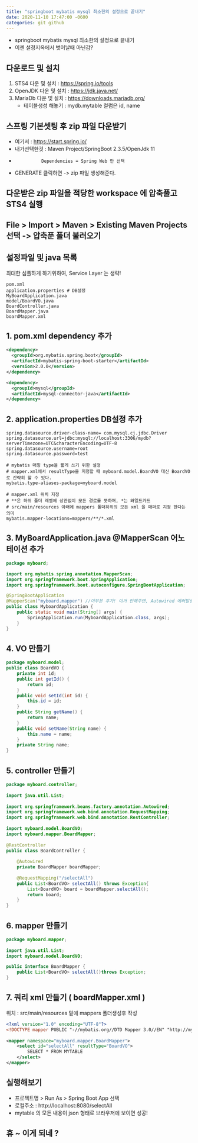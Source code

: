```yaml
---
title: "springboot mybatis mysql 최소한의 설정으로 끝내기"
date: 2020-11-10 17:47:00 -0600
categories: git github
---
```

* springboot mybatis mysql 최소한의 설정으로 끝내기
* 이젠 설정지옥에서 벗어날때 아닌감?

## 다운로드 및 설치 
1. STS4 다운 및 설치 : <https://spring.io/tools>
2. OpenJDK 다운 및 설치 : <https://jdk.java.net/>
3. MariaDb 다운 및 설치 : <https://downloads.mariadb.org/>
   - 테이블생성 해놓기 : mydb.mytable 컬럼은 id, name

## 스프링 기본셋팅 후 zip 파일 다운받기
* 여기서 : <https://start.spring.io/>
* 내가선택한것 : Maven Project/SpringBoot 2.3.5/OpenJdk 11  
*               Dependencies = Spring Web 만 선택
* GENERATE 클릭하면 -> zip 파일 생성해준다.

## 다운받은 zip 파일을 적당한 workspace 에 압축풀고 STS4 실행

## File > Import > Maven > Existing Maven Projects 선택 -> 압축푼 폴더 불러오기

## 설정파일 및 java 목록
최대한 심플하게 하기위하여, Service Layer 는 생략!
```
pom.xml
application.properties # DB설정
MyBoardApplication.java
model/BoardVO.java
BoardController.java
BoardMapper.java
boardMapper.xml
```

## 1. pom.xml dependency 추가
```XML
<dependency>
  <groupId>org.mybatis.spring.boot</groupId>
  <artifactId>mybatis-spring-boot-starter</artifactId>
  <version>2.0.0</version>
</dependency>

<dependency>
  <groupId>mysql</groupId>
  <artifactId>mysql-connector-java</artifactId>
</dependency>	
```

## 2. application.properties DB설정 추가
``` 
spring.datasource.driver-class-name= com.mysql.cj.jdbc.Driver
spring.datasource.url=jdbc:mysql://localhost:3306/mydb?serverTimezone=UTC&characterEncoding=UTF-8
spring.datasource.username=root
spring.datasource.password=test

# mybatis 매핑 type을 짧게 쓰기 위한 설정 
# mapper.xml에서 resultType을 지정할 때 myboard.model.BoardVO 대신 BoardVO로 간략히 할 수 있다. 
mybatis.type-aliases-package=myboard.model

# mapper.xml 위치 지정 
# **은 하위 폴더 레벨에 상관없이 모든 경로를 뜻하며, *는 와일드카드
# src/main/resources 아래에 mappers 폴더하위의 모든 xml 을 매퍼로 지정 한다는 의미
mybatis.mapper-locations=mappers/**/*.xml 
```

## 3. MyBoardApplication.java @MapperScan 어노테이션 추가 
```java
package myboard;

import org.mybatis.spring.annotation.MapperScan;
import org.springframework.boot.SpringApplication;
import org.springframework.boot.autoconfigure.SpringBootApplication;

@SpringBootApplication
@MapperScan("myboard.mapper") //이부분 추가! 이거 안해주면, Autowired 에러발생
public class MyboardApplication {
	public static void main(String[] args) {
		SpringApplication.run(MyboardApplication.class, args);
	}
}
```

## 4. VO 만들기 
```java
package myboard.model;
public class BoardVO {
	private int id;
	public int getId() {
		return id;
	}
	public void setId(int id) {
		this.id = id;
	}
	public String getName() {
		return name;
	}
	public void setName(String name) {
		this.name = name;
	}
	private String name;
}
``` 

## 5. controller 만들기 
```java
package myboard.controller;
 
import java.util.List;
 
import org.springframework.beans.factory.annotation.Autowired;
import org.springframework.web.bind.annotation.RequestMapping;
import org.springframework.web.bind.annotation.RestController;
 
import myboard.model.BoardVO;
import myboard.mapper.BoardMapper;
 
@RestController
public class BoardController {
 
    @Autowired
    private BoardMapper boardMapper;
	    
    @RequestMapping("/selectAll")
    public List<BoardVO> selectAll() throws Exception{
        List<BoardVO> board = boardMapper.selectAll();
        return board;
    }
}
``` 

## 6. mapper 만들기 
```java
package myboard.mapper;
 
import java.util.List;
import myboard.model.BoardVO;

public interface BoardMapper {
    public List<BoardVO> selectAll()throws Exception;
}
``` 

## 7. 쿼리 xml 만들기 ( boardMapper.xml  )
위치 : src/main/resources 밑에 mappers 폴더생성후 작성
```xml
<?xml version="1.0" encoding="UTF-8"?>
<!DOCTYPE mapper PUBLIC "-//mybatis.org//DTD Mapper 3.0//EN" "http://mybatis.org/dtd/mybatis-3-mapper.dtd" >
 
<mapper namespace="myboard.mapper.BoardMapper">
    <select id="selectAll" resultType="BoardVO">
        SELECT * FROM MYTABLE
    </select>
</mapper>
``` 

## 실행해보기

* 프로젝트명 > Run As > Spring Boot App 선택
* 로컬주소 : http://localhost:8080/selectAll 
* mytable 의 모든 내용이 json 형태로 브라우저에 보이면 성공!

## 휴 ~ 이게 되네 ?

